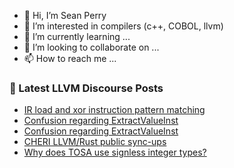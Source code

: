 - 👋 Hi, I’m Sean Perry
- 👀 I’m interested in compilers (c++, COBOL, llvm)
- 🌱 I’m currently learning ...
- 💞️ I’m looking to collaborate on ...
- 📫 How to reach me ...

<!---
s66perry/s66perry is a ✨ special ✨ repository because its `README.md` (this file) appears on your GitHub profile.
You can click the Preview link to take a look at your changes.
--->
### 📕 Latest LLVM Discourse Posts

<!-- DISCOURSE-LLVM:START -->
- [IR load and xor instruction pattern matching](https://discourse.llvm.org/t/ir-load-and-xor-instruction-pattern-matching/69062#post_1)
- [Confusion regarding ExtractValueInst](https://discourse.llvm.org/t/confusion-regarding-extractvalueinst/69061#post_2)
- [Confusion regarding ExtractValueInst](https://discourse.llvm.org/t/confusion-regarding-extractvalueinst/69061#post_1)
- [CHERI LLVM/Rust public sync-ups](https://discourse.llvm.org/t/cheri-llvm-rust-public-sync-ups/62815#post_17)
- [Why does TOSA use signless integer types?](https://discourse.llvm.org/t/why-does-tosa-use-signless-integer-types/67505#post_4)
<!-- DISCOURSE-LLVM:END -->
